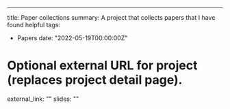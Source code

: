 ---
title: Paper collections
summary: A project that collects papers that I have found helpful
tags:
- Papers
date: "2022-05-19T00:00:00Z"

# Optional external URL for project (replaces project detail page).
external_link: ""
slides: ""
